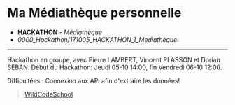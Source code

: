 # Ma Médiathèque personnelle
- **HACKATHON** - *Médiathèque*
- *0000_Hackathon/171005_HACKATHON_1_Mediathèque*
----

Hackathon en groupe, avec Pierre LAMBERT, Vincent PLASSON et Dorian SEBAN. Début du Hackathon: Jeudi 05-10 14:00, fin Vendredi 06-10 12:00.

Difficultées : Connexion aux API afin d'extraire les données!

> [WildCodeSchool](https://wildcodeschool.fr/)

